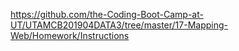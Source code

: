 https://github.com/the-Coding-Boot-Camp-at-UT/UTAMCB201904DATA3/tree/master/17-Mapping-Web/Homework/Instructions
